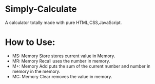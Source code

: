 # Simply-Calculate
A calculator totally made with pure HTML,CSS,JavaScript.

# How to Use:
  - MS: Memory Store stores current value in Memory.
  - MR: Memory Recall uses the number in memory.
  - M+: Memory Add puts the sum of the current number and number in memory in the memory.
  - MC: Memory Clear removes the value in memory.
